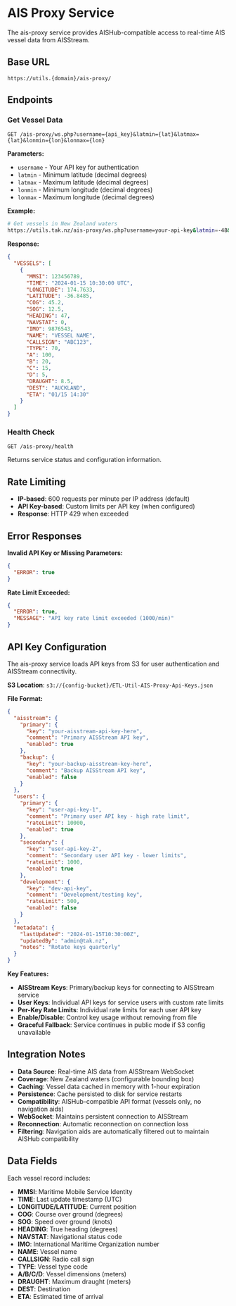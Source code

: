 # AIS Proxy Service

The ais-proxy service provides AISHub-compatible access to real-time AIS vessel data from AISStream.

## Base URL
```
https://utils.{domain}/ais-proxy/
```

## Endpoints

### Get Vessel Data
```
GET /ais-proxy/ws.php?username={api_key}&latmin={lat}&latmax={lat}&lonmin={lon}&lonmax={lon}
```

**Parameters:**
- `username` - Your API key for authentication
- `latmin` - Minimum latitude (decimal degrees)
- `latmax` - Maximum latitude (decimal degrees)
- `lonmin` - Minimum longitude (decimal degrees)
- `lonmax` - Maximum longitude (decimal degrees)

**Example:**
```bash
# Get vessels in New Zealand waters
https://utils.tak.nz/ais-proxy/ws.php?username=your-api-key&latmin=-48&latmax=-34&lonmin=166&lonmax=179
```

**Response:**
```json
{
  "VESSELS": [
    {
      "MMSI": 123456789,
      "TIME": "2024-01-15 10:30:00 UTC",
      "LONGITUDE": 174.7633,
      "LATITUDE": -36.8485,
      "COG": 45.2,
      "SOG": 12.5,
      "HEADING": 47,
      "NAVSTAT": 0,
      "IMO": 9876543,
      "NAME": "VESSEL NAME",
      "CALLSIGN": "ABC123",
      "TYPE": 70,
      "A": 100,
      "B": 20,
      "C": 15,
      "D": 5,
      "DRAUGHT": 8.5,
      "DEST": "AUCKLAND",
      "ETA": "01/15 14:30"
    }
  ]
}
```

### Health Check
```
GET /ais-proxy/health
```

Returns service status and configuration information.

## Rate Limiting
- **IP-based**: 600 requests per minute per IP address (default)
- **API Key-based**: Custom limits per API key (when configured)
- **Response**: HTTP 429 when exceeded

## Error Responses

**Invalid API Key or Missing Parameters:**
```json
{
  "ERROR": true
}
```

**Rate Limit Exceeded:**
```json
{
  "ERROR": true,
  "MESSAGE": "API key rate limit exceeded (1000/min)"
}
```

## API Key Configuration

The ais-proxy service loads API keys from S3 for user authentication and AISStream connectivity.

**S3 Location**: `s3://{config-bucket}/ETL-Util-AIS-Proxy-Api-Keys.json`

**File Format:**
```json
{
  "aisstream": {
    "primary": {
      "key": "your-aisstream-api-key-here",
      "comment": "Primary AISStream API key",
      "enabled": true
    },
    "backup": {
      "key": "your-backup-aisstream-key-here",
      "comment": "Backup AISStream API key",
      "enabled": false
    }
  },
  "users": {
    "primary": {
      "key": "user-api-key-1",
      "comment": "Primary user API key - high rate limit",
      "rateLimit": 10000,
      "enabled": true
    },
    "secondary": {
      "key": "user-api-key-2",
      "comment": "Secondary user API key - lower limits",
      "rateLimit": 1000,
      "enabled": true
    },
    "development": {
      "key": "dev-api-key",
      "comment": "Development/testing key",
      "rateLimit": 500,
      "enabled": false
    }
  },
  "metadata": {
    "lastUpdated": "2024-01-15T10:30:00Z",
    "updatedBy": "admin@tak.nz",
    "notes": "Rotate keys quarterly"
  }
}
```

**Key Features:**
- **AISStream Keys**: Primary/backup keys for connecting to AISStream service
- **User Keys**: Individual API keys for service users with custom rate limits
- **Per-Key Rate Limits**: Individual rate limits for each user API key
- **Enable/Disable**: Control key usage without removing from file
- **Graceful Fallback**: Service continues in public mode if S3 config unavailable

## Integration Notes

- **Data Source**: Real-time AIS data from AISStream WebSocket
- **Coverage**: New Zealand waters (configurable bounding box)
- **Caching**: Vessel data cached in memory with 1-hour expiration
- **Persistence**: Cache persisted to disk for service restarts
- **Compatibility**: AISHub-compatible API format (vessels only, no navigation aids)
- **WebSocket**: Maintains persistent connection to AISStream
- **Reconnection**: Automatic reconnection on connection loss
- **Filtering**: Navigation aids are automatically filtered out to maintain AISHub compatibility

## Data Fields

Each vessel record includes:
- **MMSI**: Maritime Mobile Service Identity
- **TIME**: Last update timestamp (UTC)
- **LONGITUDE/LATITUDE**: Current position
- **COG**: Course over ground (degrees)
- **SOG**: Speed over ground (knots)
- **HEADING**: True heading (degrees)
- **NAVSTAT**: Navigational status code
- **IMO**: International Maritime Organization number
- **NAME**: Vessel name
- **CALLSIGN**: Radio call sign
- **TYPE**: Vessel type code
- **A/B/C/D**: Vessel dimensions (meters)
- **DRAUGHT**: Maximum draught (meters)
- **DEST**: Destination
- **ETA**: Estimated time of arrival